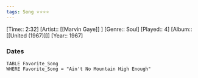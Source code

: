 ```yaml
---
tags: Song ⭐⭐⭐⭐ 
---
```

[Time:: 2:32]
[Artist:: [[Marvin Gaye]] ]
[Genre:: Soul]
[Played:: 4]
[Album:: [[United (1967)]]]
[Year:: 1967]
### Dates
````dataview
TABLE Favorite_Song
WHERE Favorite_Song = "Ain't No Mountain High Enough"
````